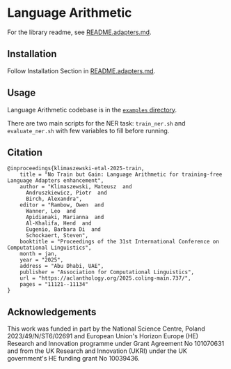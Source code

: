 # Language Arithmetic
For the library readme, see [README.adapters.md](README.adapters.md).

## Installation
Follow Installation Section in [README.adapters.md](README.adapters.md).

## Usage
Language Arithmetic codebase is in the [`examples` directory](examples/pytorch/lang-arithmetic).

There are two main scripts for the NER task: `train_ner.sh` and `evaluate_ner.sh` with few variables to fill before running.

## Citation
```
@inproceedings{klimaszewski-etal-2025-train,
    title = "No Train but Gain: Language Arithmetic for training-free Language Adapters enhancement",
    author = "Klimaszewski, Mateusz  and
      Andruszkiewicz, Piotr  and
      Birch, Alexandra",
    editor = "Rambow, Owen  and
      Wanner, Leo  and
      Apidianaki, Marianna  and
      Al-Khalifa, Hend  and
      Eugenio, Barbara Di  and
      Schockaert, Steven",
    booktitle = "Proceedings of the 31st International Conference on Computational Linguistics",
    month = jan,
    year = "2025",
    address = "Abu Dhabi, UAE",
    publisher = "Association for Computational Linguistics",
    url = "https://aclanthology.org/2025.coling-main.737/",
    pages = "11121--11134"
}

```

## Acknowledgements
This work was funded in part by the National Science Centre, Poland 2023/49/N/ST6/02691 and European Union's Horizon Europe (HE) Research and Innovation programme under Grant Agreement No 101070631 and from the UK Research and Innovation (UKRI) under the UK government's HE funding grant No 10039436.
